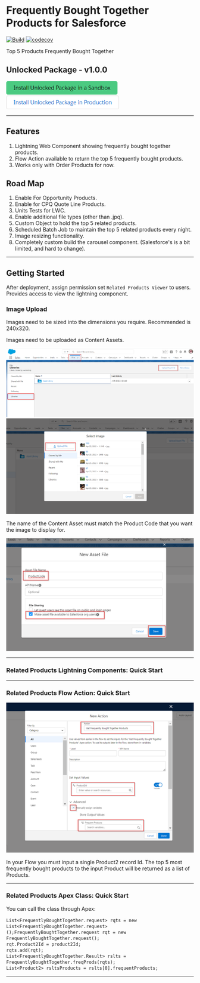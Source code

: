 # Frequently Bought Together Products for Salesforce

[![Build](https://github.com/justindixon/RelatedProducts/actions/workflows/build.yml/badge.svg)](https://github.com/jongpie/NebulaLogger/actions/workflows/build.yml)
[![codecov](https://codecov.io/gh/justindixon/RelatedProducts/branch/main/graph/badge.svg?token=ERQTH8T0N7)](https://codecov.io/gh/justindixon/RelatedProducts)

Top 5 Products Frequently Bought Together

## Unlocked Package - v1.0.0

[![Install Unlocked Package in a Sandbox](./images/btn-install-unlocked-package-sandbox.png)](https://test.salesforce.com/packaging/installPackage.apexp?p0=04t5i000000cIlvAAE)
[![Install Unlocked Package in Production](./images/btn-install-unlocked-package-production.png)](https://login.salesforce.com/packaging/installPackage.apexp?p0=04t5i000000cIlvAAE)

<!--[![View Documentation](./images/btn-view-documentation.png)](https://justindixon.github.io/RelatedProducts/)-->

<!--
## Managed Package - v1.0.0

[![Install Managed Package in a Sandbox](./images/btn-install-managed-package-sandbox.png)](https://test.salesforce.com/packaging/installPackage.apexp?mgd=true&p0=)
[![Install Managed Package in Production](./images/btn-install-managed-package-production.png)](https://login.salesforce.com/packaging/installPackage.apexp?mgd=true&p0=)
-->
<!--[![View Milestone](./images/btn-view-managed-package-milestone.png)](https://github.com/justindixon/RelatedProducts/milestone/1)-->

---

## Features

1. Lightning Web Component showing frequently bought together products.
2. Flow Action available to return the top 5 frequently bought products.
3. Works only with Order Products for now.

## Road Map

1. Enable For Opportunity Products.
2. Enable for CPQ Quote Line Products.
3. Units Tests for LWC.
4. Enable additional file types (other than .jpq).
5. Custom Object to hold the top 5 related products.
6. Scheduled Batch Job to maintain the top 5 related products every night.
7. Image resizing functionality.
8. Completely custom build the carousel component. (Salesforce's is a bit limited, and hard to change).

---

## Getting Started

After deployment, assign permission set `Related Products Viewer` to users. Provides access to view the lightning component.

### Image Upload

Images need to be sized into the dimensions you require. Recommended is 240x320.

Images need to be uploaded as Content Assets.

![Content Assets File Library](./images/content-assets-location.png)
![Upload Button](./images/upload-content-asset-button-location.png)

The name of the Content Asset must match the Product Code that you want the image to display for.

![File Details](./images/upload-content-asset-screen.png)

---

### Related Products Lightning Components: Quick Start

---

### Related Products Flow Action: Quick Start

![Flow Action](./images/flow-action.png)

In your Flow you must input a single Product2 record Id. The top 5 most frequently bought products to the input Product will be returned as a list of Products.

---

### Related Products Apex Class: Quick Start

You can call the class through Apex:

```
List<FrequentlyBoughtTogether.request> rqts = new List<FrequentlyBoughtTogether.request>();FrequentlyBoughtTogether.request rqt = new FrequentlyBoughtTogether.request();
rqt.Product2Id = product2Id;
rqts.add(rqt);
List<FrequentlyBoughtTogether.Result> rslts = FrequentlyBoughtTogether.freqProds(rqts);
List<Product2> rsltsProducts = rslts[0].frequentProducts;
```

---

